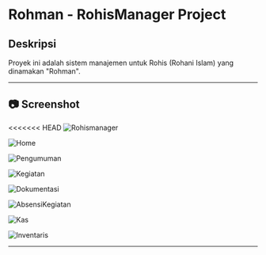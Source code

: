 # Rohman - RohisManager Project

## Deskripsi

Proyek ini adalah sistem manajemen untuk Rohis (Rohani Islam) yang dinamakan "Rohman".

---

## 📷 Screenshot

<<<<<<< HEAD
![Rohismanager](../Rohman.png)

![Home](../Home.png)

![Pengumuman](../Pengumuman.png)

![Kegiatan](../Kegiatan.png)

![Dokumentasi](../Dokumentasi.png)

![AbsensiKegiatan](../AbsensiKegiatan.png)

![Kas](../Kas.png)

![Inventaris](../Inventaris.png)

---
